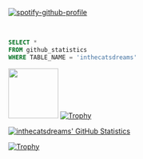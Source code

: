 [![spotify-github-profile](https://spotify-github-profile.vercel.app/api/view?uid=sakurachan-ru&cover_image=true&theme=novatorem)](https://github.com/kittinan/spotify-github-profile)


<br />

```sql
SELECT *
FROM github_statistics
WHERE TABLE_NAME = 'inthecatsdreams'

```
<img src="https://inthecatsdreams.neocities.org/sewerslvt.gif" style="width: 100px;">
<a href="https://github.com/ryo-ma/github-profile-trophy"><img src="https://github-profile-trophy.vercel.app/?username=inthecatsdreams&theme=alduin" alt="Trophy" /></a>

<a href="https://github.com/anuraghazra/github-readme-stats"><img src="https://github-readme-stats-fuwn.vercel.app/api?username=inthecatsdreams&show_icons=true&theme=alduin&count_private=true" alt="inthecatsdreams' GitHub Statistics" /><a/>

<a href="https://github.com/anuraghazra/github-readme-stats"><img src="https://github-readme-stats-fuwn.vercel.app/api/top-langs/?username=inthecatsdreams&layout=compact&theme=alduin" alt="Trophy" /></a>


